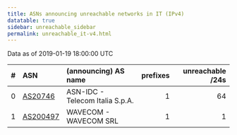 ```yaml
---
title: ASNs announcing unreachable networks in IT (IPv4)
datatable: true
sidebar: unreachable_sidebar
permalink: unreachable_it-v4.html
---
```


Data as of 2019-01-19 18:00:00 UTC


<div class="datatable-begin"></div>

|   # | ASN                                      | (announcing) AS name            |   prefixes |   unreachable /24s |
|----:|:-----------------------------------------|:--------------------------------|-----------:|-------------------:|
|   0 | [AS20746](unreachable_AS20746-v4.html)   | ASN-IDC - Telecom Italia S.p.A. |          1 |                 64 |
|   1 | [AS200497](unreachable_AS200497-v4.html) | WAVECOM - WAVECOM SRL           |          1 |                  1 |

<div class="datatable-end"></div>